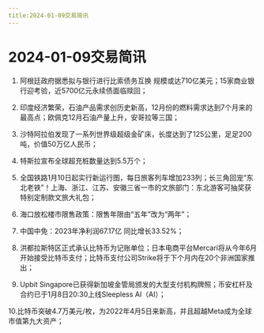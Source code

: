 ```yaml
---
title:2024-01-09交易简讯
---
```

# 2024-01-09交易简讯

1. 阿根廷政府据悉拟与银行进行比索债务互换 规模或达710亿美元；15家商业银行迎考验，近5700亿元永续债面临赎回；

2. 印度经济繁荣，石油产品需求创历史新高，12月份的燃料需求达到7个月来的最高点；欧佩克12月石油产量上升，安哥拉等三国；

3. 沙特阿拉伯发现了一系列世界级超级金矿床，长度达到了125公里，足足200吨，价值50万亿人民币；

4. 特斯拉宣布全球超充桩数量达到5.5万个；

5. 全国铁路1月10日起实行新运行图，每日旅客列车增加233列；长三角回宠“东北老铁”！上海、浙江、江苏、安徽三省一市的文旅部门：东北游客可抽奖获特别定制款文旅大礼包；

6. 海口放松楼市限售政策：限售年限由“五年”改为“两年”；

7. 中国中免：2023年净利润67.17亿 同比增长33.52%；

8. 洪都拉斯特区正式承认比特币为记账单位；日本电商平台Mercari将从今年6月开始接受比特币支付；比特币支付公司Strike将于下个月内在20个非洲国家推出；

9. Upbit Singapore已获得新加坡金管局颁发的大型支付机构牌照；币安杠杆及合约已于1月8日20:30上线Sleepless AI（AI）；

10.比特币突破4.7万美元/枚，为2022年4月5日来新高，并且超越Meta成为全球市值第九大资产；
